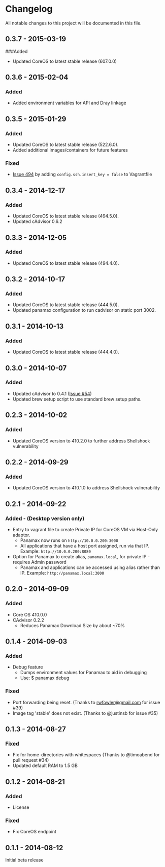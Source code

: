 # Changelog
All notable changes to this project will be documented in this file.

0.3.7 - 2015-03-19
-----------------
###Added
- Updated CoreOS to latest stable release (607.0.0)

0.3.6 - 2015-02-04
-----------------
### Added
- Added environment variables for API and Dray linkage

0.3.5 - 2015-01-29
-----------------
### Added
- Updated CoreOS to latest stable release (522.6.0).
- Added additional images/containers for future features

### Fixed
- [Issue 494](https://github.com/CenturyLinkLabs/panamax-ui/issues/494) by adding `config.ssh.insert_key = false` to Vagrantfile

0.3.4 - 2014-12-17
-----------------
### Added
- Updated CoreOS to latest stable release (494.5.0).
- Updated cAdvisor 0.6.2

0.3.3 - 2014-12-05
-----------------
### Added
- Updated CoreOS to latest stable release (494.4.0).

0.3.2 - 2014-10-17
-----------------
### Added
- Updated CoreOS to latest stable release (444.5.0).
- Updated panamax configuration to run cadvisor on static port 3002.

0.3.1 - 2014-10-13
-----------------
### Added
- Updated CoreOS to latest stable release (444.4.0).

0.3.0 - 2014-10-07
-----------------
### Added
- Updated cAdvisor to 0.4.1 ([Issue #54](https://github.com/CenturyLinkLabs/panamax-coreos/issues/54)) 
- Updated brew setup script to use standard brew setup paths.

0.2.3 - 2014-10-02
-----------------
### Added
- Updated CoreOS version to 410.2.0 to further address Shellshock vulnerability

0.2.2 - 2014-09-29
-----------------
### Added 
- Updated CoreOS version to 410.1.0 to address Shellshock vulnerability 

0.2.1 - 2014-09-22
-----------------
### Added - (Desktop version only)
- Entry to vagrant file to create Private IP for CoreOS VM via Host-Only adaptor.
  - Panamax now runs on `http://10.0.0.200:3000`
  - All applications that have a host port assigned, run via that IP. Example: `http://10.0.0.200:8080`
- Option for Panamax to create alias, `panamax.local`, for private IP - requires Admin password
  - Panamax and applications can be accessed using alias rather than IP. Example: `http://panamax.local:3000`

0.2.0 - 2014-09-09
-----------------
### Added
- Core OS 410.0.0
- CAdvisor 0.2.2
  - Reduces Panamax Download Size by about ~70%


0.1.4 - 2014-09-03
-----------------
### Added
- Debug feature
  - Dumps environment values for Panamax to aid in debugging
  - Use: $ panamax debug

### Fixed
- Port forwarding being reset. (Thanks to rwfowler@gmail.com for issue #39)
- Image tag 'stable' does not exist. (Thanks to @justinsb for issue #35)

0.1.3 - 2014-08-27 
-----------------

### Fixed
- Fix for home-directories with whitespaces (Thanks to @timoabend for pull request #34)
- Updated default RAM to 1.5 GB

0.1.2 - 2014-08-21
------------------

### Added
- License

### Fixed
- Fix CoreOS endpoint

0.1.1 - 2014-08-12
------------------

Initial beta release


